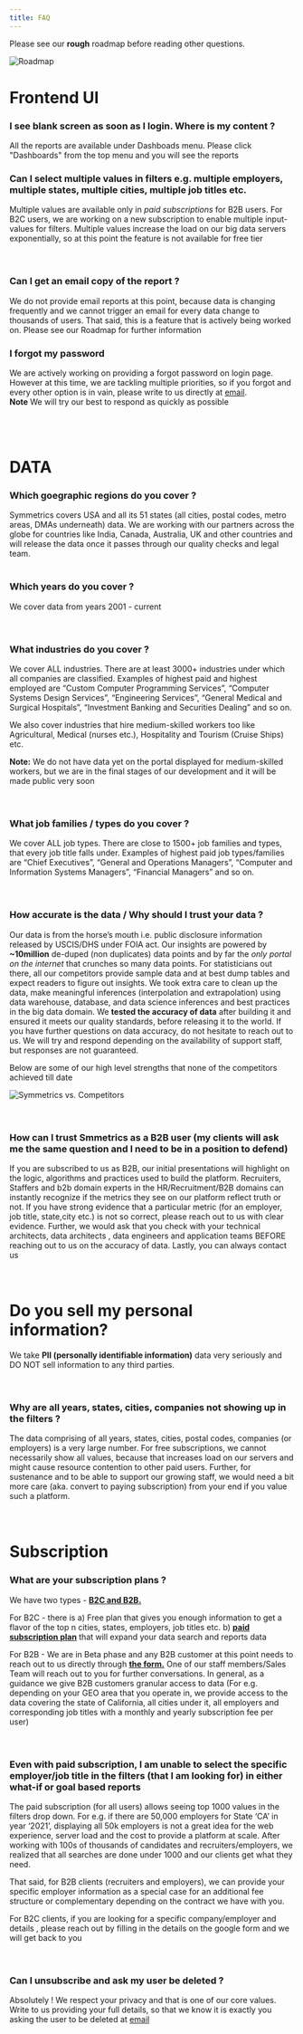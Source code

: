 ```yaml
---
title: FAQ
---
```


Please see our <strong>rough</strong> roadmap before reading other questions.   

![Roadmap](/images/public_roadmap.png)


# Frontend UI

### I see blank screen as soon as I login. Where is my content ?
All the reports are available under Dashboads menu. Please click "Dashboards" from the top menu and you will see the reports

### Can I select multiple values in filters e.g. multiple employers, multiple states, multiple cities, multiple job titles etc.
Multiple values are available only in *paid subscriptions* for B2B users. For B2C users, we are working on a new subscription to enable multiple input-values for filters. Multiple values increase the load on our big data servers exponentially, so at this point the feature is not available for free tier  
<br>
<br>

### Can I get an email copy of the report ?
We do not provide email reports at this point, because data is changing frequently and we cannot trigger an email for every data change to thousands of users. That said, this is a feature that is actively being worked on. Please see our Roadmap for further information

### I forgot my password
We are actively working on providing a forgot password on login page. However at this time, we are tackling multiple priorities, so if you forgot and every other option is in vain, please write to us directly at [email](mailto:hello@symmetrics.fyi).  
<strong>Note</strong> We will try our best to respond as quickly as possible  
<br>
<br>
<br>

# DATA 

### Which goegraphic regions do you cover ?
Symmetrics covers USA and all its 51 states (all cities, postal codes, metro areas, DMAs underneath) data. We are working with our partners across the globe for countries like India, Canada, Australia, UK and other countries and will release the data once it passes through our quality checks and legal team. 
<br>
<br>

### Which years do you cover ?
We cover data from years 2001 - current   
<br>
<br>

### What industries do you cover ?
We cover ALL industries. There are at least 3000+ industries under which all companies are classified. Examples of highest paid and highest employed are “Custom Computer Programming Services”, “Computer Systems Design Services”, “Engineering Services”, “General Medical and Surgical Hospitals”, “Investment Banking and Securities Dealing” and so on.

We also cover industries that hire medium-skilled workers too like Agricultural, Medical (nurses etc.), Hospitality and Tourism (Cruise Ships) etc. 

<strong>Note:</strong> We do not have data yet on the portal displayed for medium-skilled workers, but we are in the final stages of our development and it will be made public very soon  
<br>
<br>

### What job families / types do you cover ?
We cover ALL job types. There are close to 1500+ job families and types, that every job title falls under. Examples of highest paid job types/families are “Chief Executives”, “General and Operations Managers”, “Computer and Information Systems Managers”, “Financial Managers” and so on.  
<br>
<br>

### How accurate is the data / Why should I trust your data ?
Our data is from the horse’s mouth i.e. public disclosure information released by USCIS/DHS under FOIA act. Our insights are powered by <strong>~10million</strong> de-duped (non duplicates) data points and by far the <i>only portal on the internet</i> that crunches so many data points. For statisticians out there, all our competitors provide sample data and at best dump tables and expect readers to figure out insights. We took extra care to clean up the data, make meaningful inferences (interpolation and extrapolation) using data warehouse, database, and data science inferences and best practices in the big data domain. We <strong>tested the accuracy of data</strong> after building it and ensured it meets our quality standards, before releasing it to the world. If you have further questions on data accuracy, do not hesitate to reach out to us. We will try and respond depending on the availability of support staff, but responses are not guaranteed.

Below are some of our high level strengths that none of the competitors achieved till date

![Symmetrics vs. Competitors](/images/symmetrics_vs_competitors.png)  
<br>
<br>

### How can I trust Smmetrics as a B2B user (my clients will ask me the same question and I need to be in a position to defend)
If you are subscribed to us as B2B, our initial presentations will highlight on the logic, algorithms and practices used to build the platform. Recruiters, Staffers and b2b domain experts in the HR/Recruitment/B2B domains can instantly recognize if the metrics they see on our platform reflect truth or not. If you have strong evidence that a particular metric (for an employer, job title, state,city etc.) is not so correct, please reach out to us with clear evidence. Further, we would ask that you check with your technical architects, data architects , data engineers and application teams BEFORE reaching out to us on the accuracy of data. Lastly, you can always contact us  
<br>
<br>
# Do you sell my personal information?
We take <strong>PII (personally identifiable information)</strong> data very seriously and DO NOT sell information to any third parties.  
<br>
<br>

### Why are all years, states, cities, companies not showing up in the filters ?
The data comprising of all years, states, cities, postal codes, companies (or employers) is a very large number. For free subscriptions, we cannot necessarily show all values, because that increases load on our servers and might cause resource contention to other paid users. Further, for sustenance and to be able to support our growing staff, we would need a bit more care (aka. convert to paying subscription) from your end if you value such a platform.   
<br>
<br>

# Subscription

### What are your subscription plans ?
We have two types - <a href="/symmetrics_pricing" target="_blank"><strong>B2C and B2B.</strong></a>

For B2C - there is a) Free plan that gives you enough information to get a flavor of the top n cities, states, employers, job titles etc. b) <a href="https://forms.gle/C6WkCRHP9CRfcX7j9" target="_blank"><strong>paid subscription plan</strong></a> that will expand your data search and reports data

For B2B - We are in Beta phase and any B2B customer at this point needs to reach out to us directly through <a href="https://forms.gle/fyPUSry73E7bSZ1c6" target="_blank"><strong>the form.</strong></a> One of our staff members/Sales Team will reach out to you for further conversations. In general, as a guidance we give B2B customers granular access to data (For e.g. depending on your GEO area that you operate in, we provide access to the data covering the state of California, all cities under it, all employers and corresponding job titles with a monthly and yearly subscription fee per user)  
<br>
<br>

### Even with paid subscription, I am unable to select the specific employer/job title in the filters (that I am looking for) in either what-if or goal based reports
The paid subscription (for all users) allows seeing top 1000 values in the filters drop down. For e.g. if there are 50,000 employers for State ‘CA’ in year ‘2021’, displaying all 50k employers is not a great idea for the web experience, server load and the cost to provide a platform at scale. After working with 100s of thousands of candidates and recruiters/employers, we realized that all searches are done under 1000 and our clients get what they need.

That said, for B2B clients (recruiters and employers), we can provide your specific employer information as a special case for an additional fee structure or complementary depending on the contract we have with you.

For B2C clients, if you are looking for a specific company/employer and details , please reach out by filling in the details on the google form and we will get back to you  
<br>
<br>

### Can I unsubscribe and ask my user be deleted ?
Absolutely ! We respect your privacy and that is one of our core values. Write to us providing your full details, so that we know it is exactly you asking the user to be deleted at [email](mailto:hello@symmetrics.fyi)
